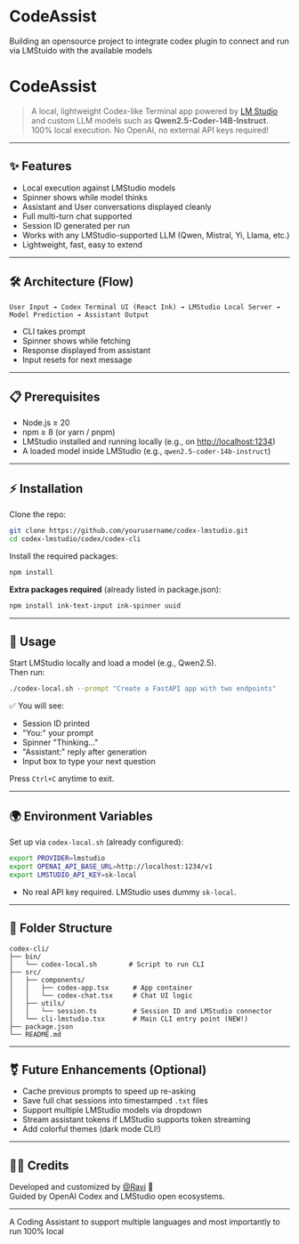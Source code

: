 # CodeAssist
Building an opensource project to integrate codex plugin to connect and run via LMStuido with the available models
# CodeAssist

> A local, lightweight Codex-like Terminal app powered by [LM Studio](https://lmstudio.ai/) and custom LLM models such as **Qwen2.5-Coder-14B-Instruct**.\
> 100% local execution. No OpenAI, no external API keys required!

---

## ✨ Features

- Local execution against LMStudio models
- Spinner shows while model thinks
- Assistant and User conversations displayed cleanly
- Full multi-turn chat supported
- Session ID generated per run
- Works with any LMStudio-supported LLM (Qwen, Mistral, Yi, Llama, etc.)
- Lightweight, fast, easy to extend

---

## 🛠 Architecture (Flow)

```plaintext
User Input ➔ Codex Terminal UI (React Ink) ➔ LMStudio Local Server ➔ Model Prediction ➔ Assistant Output
```

- CLI takes prompt
- Spinner shows while fetching
- Response displayed from assistant
- Input resets for next message

---

## 📋 Prerequisites

- Node.js ≥ 20
- npm ≥ 8 (or yarn / pnpm)
- LMStudio installed and running locally (e.g., on [http://localhost:1234](http://localhost:1234))
- A loaded model inside LMStudio (e.g., `qwen2.5-coder-14b-instruct`)

---

## ⚡ Installation

Clone the repo:

```bash
git clone https://github.com/yourusername/codex-lmstudio.git
cd codex-lmstudio/codex/codex-cli
```

Install the required packages:

```bash
npm install
```

**Extra packages required** (already listed in package.json):

```bash
npm install ink-text-input ink-spinner uuid
```

---

## 🚀 Usage

Start LMStudio locally and load a model (e.g., Qwen2.5).\
Then run:

```bash
./codex-local.sh --prompt "Create a FastAPI app with two endpoints"
```

✅ You will see:

- Session ID printed
- "You:" your prompt
- Spinner "Thinking..."
- "Assistant:" reply after generation
- Input box to type your next question

Press `Ctrl+C` anytime to exit.

---

## 🌍 Environment Variables

Set up via `codex-local.sh` (already configured):

```bash
export PROVIDER=lmstudio
export OPENAI_API_BASE_URL=http://localhost:1234/v1
export LMSTUDIO_API_KEY=sk-local
```

- No real API key required. LMStudio uses dummy `sk-local`.

---

## 📁 Folder Structure

```plaintext
codex-cli/
├── bin/
│   └── codex-local.sh        # Script to run CLI
├── src/
│   ├── components/
│   │   ├── codex-app.tsx      # App container
│   │   └── codex-chat.tsx     # Chat UI logic
│   ├── utils/
│   │   └── session.ts         # Session ID and LMStudio connector
│   └── cli-lmstudio.tsx       # Main CLI entry point (NEW!)
├── package.json
└── README.md
```

---

## ⚧️ Future Enhancements (Optional)

- Cache previous prompts to speed up re-asking
- Save full chat sessions into timestamped `.txt` files
- Support multiple LMStudio models via dropdown
- Stream assistant tokens if LMStudio supports token streaming
- Add colorful themes (dark mode CLI!)

---

## 👨‍💻 Credits

Developed and customized by [@Ravi](https://github.com/rkkuruganthy) 🚀\
Guided by OpenAI Codex and LMStudio open ecosystems.

---

A Coding Assistant to support multiple languages and most importantly to run 100% local

 
